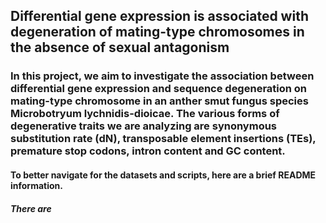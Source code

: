 ## Differential gene expression is associated with degeneration of mating-type chromosomes in the absence of sexual antagonism

### In this project, we aim to investigate the association between differential gene expression and sequence degeneration on mating-type chromosome in an anther smut fungus species Microbotryum lychnidis-dioicae. The various forms of degenerative traits we are analyzing are synonymous substitution rate (dN), transposable element insertions (TEs), premature stop codons, intron content and GC content. 

#### To better navigate for the datasets and scripts, here are a brief README information. 

##### There are
